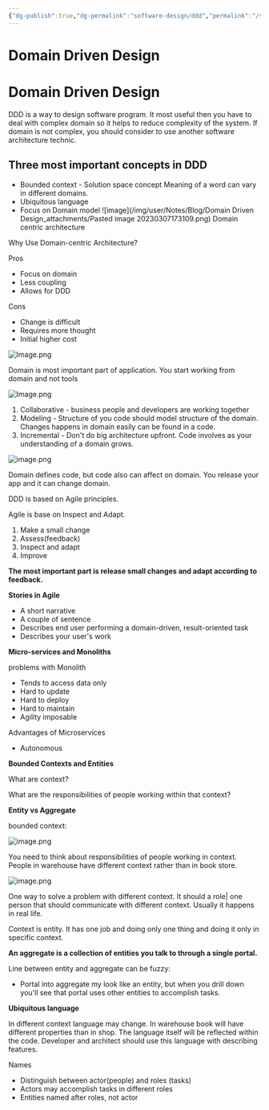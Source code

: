 ```yaml
---
{"dg-publish":true,"dg-permalink":"software-design/ddd","permalink":"/software-design/ddd/"}
---
```


# Domain Driven Design
# Domain Driven Design

DDD is a way to design software program. It most useful then you have to deal with complex domain so it helps to reduce complexity of the system. If domain is not complex, you should consider to use another software architecture technic.

## Three most important concepts in DDD
- Bounded context - Solution space concept
	Meaning of a word can vary in different domains.
- Ubiquitous language
- Focus on Domain model
![image](/img/user/Notes/Blog/Domain Driven Design_attachments/Pasted image 20230307173109.png)
Domain centric architecture

Why Use Domain-centric Architecture?

Pros

- Focus on domain
- Less coupling
- Allows for DDD

Cons

- Change is difficult
- Requires more thought
- Initial higher cost



![Image.png](https://res.craft.do/user/full/73194c2a-8262-dbc2-9d25-65597808e888/doc/007B074C-2A4A-4CD6-86DB-17BFB78635FC/EB505290-6607-446B-A6F3-ED10DB53C2B3_2/vNGQRPnTmBsPBDHS6CoYCl6orqxYjDr9sUzzZdppv0Yz/Image.png)

Domain is most important part of application. You start working from domain and not tools

![Image.png](https://res.craft.do/user/full/73194c2a-8262-dbc2-9d25-65597808e888/doc/007B074C-2A4A-4CD6-86DB-17BFB78635FC/293547D8-A89A-442B-A57A-A3D8D819C35D_2/AGsBWwbibBBEFW9ncri7gTYSifXjTIhsGwZH2dTHGJ8z/Image.png)

1. Collaborative - business people and developers are working together
2. Modeling - Structure of you code should model structure of the domain. Changes happens in domain easily can be found in a code.
3. Incremental - Don't do big architecture upfront. Code involves as your understanding of a domain grows.

![image.png](https://res.craft.do/user/full/73194c2a-8262-dbc2-9d25-65597808e888/doc/007B074C-2A4A-4CD6-86DB-17BFB78635FC/1DB35D79-0366-45EF-BAFF-D1C9C2E32CCD_2/A0oQ5KM0rWHNTVkd5fbuDAjuhkIvyBZypOqBoxSiSvoz/image.png)

Domain defines code, but code also can affect on domain. You release your app and it can change domain.

DDD is based on Agile principles.

Agile is base on Inspect and Adapt.

1. Make a small change
2. Assess(feedback)
3. Inspect and adapt
4. Improve

**The most important part is release small changes and adapt according to feedback.**

**Stories in Agile**

- A short narrative
- A couple of sentence
- Describes end user performing a domain-driven, result-oriented task
- Describes your user's work

**Micro-services and Monoliths**

problems with Monolith

- Tends to access data only
- Hard to update
- Hard to deploy
- Hard to maintain
- Agility imposable

Advantages of Microservices

- Autonomous

**Bounded Contexts and Entities**

What are context?

What are the responsibilities of people working within that context?

**Entity vs Aggregate**

bounded context:

![image.png](https://res.craft.do/user/full/73194c2a-8262-dbc2-9d25-65597808e888/doc/007B074C-2A4A-4CD6-86DB-17BFB78635FC/18C6C778-4321-472A-9578-699941ECB985_2/djx4OEGLkxFpz0Bc1nEsXOOwcudyMSp8xsDuO114lnsz/image.png)

You need to think about responsibilities of people working in context. People in warehouse have different context rather than in book store.

![image.png](https://res.craft.do/user/full/73194c2a-8262-dbc2-9d25-65597808e888/doc/007B074C-2A4A-4CD6-86DB-17BFB78635FC/5EB07021-DB1C-4BBD-9921-41A5E5DBBDAE_2/SJxG7Cz4Mamy61J3jtdMxtiOJFkfvymQj84C4Sxnj14z/image.png)

One way to solve a problem with different context. It should a role| one person that should communicate with different context. Usually it happens in real life.

Context is entity. It has one job and doing only one thing and doing it only in specific context.

**An aggregate is a collection of entities you talk to through a single portal.**

Line between entity and aggregate can be fuzzy:

- Portal into aggregate my look like an entity, but when you drill down you'll see that portal uses other entities to accomplish tasks.

**Ubiquitous language**

In different context language may change. In warehouse book will have different properties than in shop. The language itself will be reflected within the code. Developer and architect should use this language with describing features.

Names

- Distinguish between actor(people) and roles (tasks)
- Actors may accomplish tasks in different roles
- Entities named after roles, not actor
